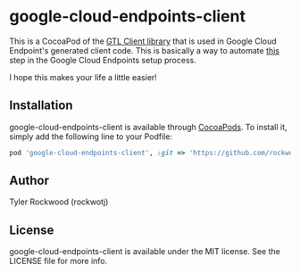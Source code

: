 # google-cloud-endpoints-client

This is a CocoaPod of the [GTL Client library](https://code.google.com/p/google-api-objectivec-client/) that is used in Google Cloud Endpoint's generated client code. This is basically a way to automate [this](https://cloud.google.com/appengine/docs/python/endpoints/consume_ios#Python_Adding_required_files_to_your_iOS_project) step in the Google Cloud Endpoints setup process.

I hope this makes your life a little easier!

## Installation

google-cloud-endpoints-client is available through [CocoaPods](http://cocoapods.org). To install
it, simply add the following line to your Podfile:

```ruby
pod 'google-cloud-endpoints-client', :git => 'https://github.com/rockwotj/google-cloud-endpoints-client.git'
```

## Author

Tyler Rockwood (rockwotj)

## License

google-cloud-endpoints-client is available under the MIT license. See the LICENSE file for more info.
